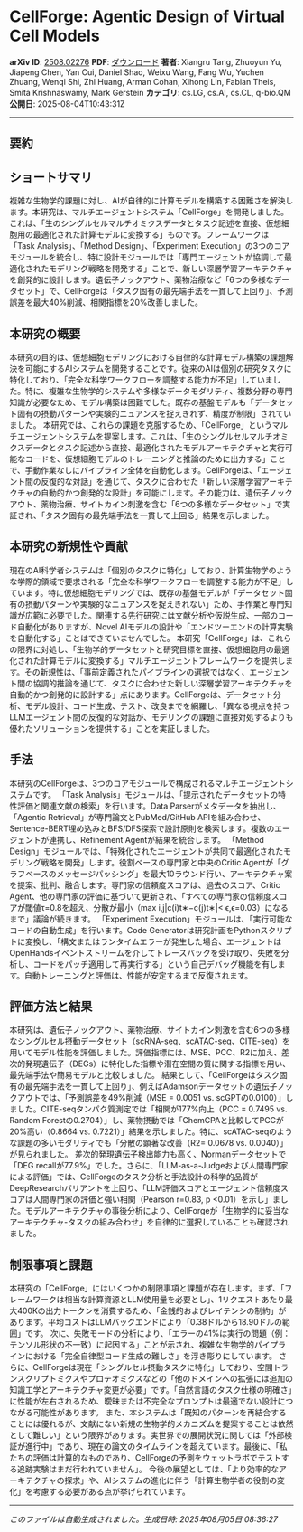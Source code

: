 # CellForge: Agentic Design of Virtual Cell Models

**arXiv ID**: [2508.02276](http://arxiv.org/abs/2508.02276v1)
**PDF**: [ダウンロード](http://arxiv.org/pdf/2508.02276v1.pdf)
**著者**: Xiangru Tang, Zhuoyun Yu, Jiapeng Chen, Yan Cui, Daniel Shao, Weixu Wang, Fang Wu, Yuchen Zhuang, Wenqi Shi, Zhi Huang, Arman Cohan, Xihong Lin, Fabian Theis, Smita Krishnaswamy, Mark Gerstein
**カテゴリ**: cs.LG, cs.AI, cs.CL, q-bio.QM
**公開日**: 2025-08-04T10:43:31Z

---

## 要約

## ショートサマリ
複雑な生物学的課題に対し、AIが自律的に計算モデルを構築する困難さを解決します。本研究は、マルチエージェントシステム「CellForge」を開発しました。これは、「生のシングルセルマルチオミクスデータとタスク記述を直接、仮想細胞用の最適化された計算モデルに変換する」ものです。フレームワークは「Task Analysis」、「Method Design」、「Experiment Execution」の3つのコアモジュールを統合し、特に設計モジュールでは「専門エージェントが協調して最適化されたモデリング戦略を開発する」ことで、新しい深層学習アーキテクチャを創発的に設計します。遺伝子ノックアウト、薬物治療など「6つの多様なデータセット」で、CellForgeは「タスク固有の最先端手法を一貫して上回り」、予測誤差を最大40%削減、相関指標を20%改善しました。

## 本研究の概要
本研究の目的は、仮想細胞モデリングにおける自律的な計算モデル構築の課題解決を可能にするAIシステムを開発することです。従来のAIは個別の研究タスクに特化しており、「完全な科学ワークフローを調整する能力が不足」していました。特に、複雑な生物学的システムや多様なデータモダリティ、複数分野の専門知識が必要なため、モデル構築は困難でした。既存の基盤モデルも「データセット固有の摂動パターンや実験的ニュアンスを捉えきれず、精度が制限」されていました。
本研究では、これらの課題を克服するため、「CellForge」というマルチエージェントシステムを提案します。これは、「生のシングルセルマルチオミクスデータとタスク記述から直接、最適化されたモデルアーキテクチャと実行可能なコードを、仮想細胞モデルのトレーニングと推論のために出力する」ことで、手動作業なしにパイプライン全体を自動化します。CellForgeは、「エージェント間の反復的な対話」を通じて、タスクに合わせた「新しい深層学習アーキテクチャの自動的かつ創発的な設計」を可能にします。その能力は、遺伝子ノックアウト、薬物治療、サイトカイン刺激を含む「6つの多様なデータセット」で実証され、「タスク固有の最先端手法を一貫して上回る」結果を示しました。

## 本研究の新規性や貢献
現在のAI科学者システムは「個別のタスクに特化」しており、計算生物学のような学際的領域で要求される「完全な科学ワークフローを調整する能力が不足」しています。特に仮想細胞モデリングでは、既存の基盤モデルが「データセット固有の摂動パターンや実験的なニュアンスを捉えきれない」ため、手作業と専門知識が広範に必要でした。関連する先行研究には文献分析や仮説生成、一部のコード自動化がありますが、Novel AIモデルの設計や「エンドツーエンドの計算実験を自動化する」ことはできていませんでした。
本研究「CellForge」は、これらの限界に対処し、「生物学的データセットと研究目標を直接、仮想細胞用の最適化された計算モデルに変換する」マルチエージェントフレームワークを提供します。その新規性は、「事前定義されたパイプラインの選択ではなく、エージェント間の協調的推論を通じて、タスクに合わせた新しい深層学習アーキテクチャを自動的かつ創発的に設計する」点にあります。CellForgeは、データセット分析、モデル設計、コード生成、テスト、改良までを網羅し、「異なる視点を持つLLMエージェント間の反復的な対話が、モデリングの課題に直接対処するよりも優れたソリューションを提供する」ことを実証しました。

## 手法
本研究のCellForgeは、3つのコアモジュールで構成されるマルチエージェントシステムです。
「Task Analysis」モジュールは、「提示されたデータセットの特性評価と関連文献の検索」を行います。Data Parserがメタデータを抽出し、「Agentic Retrieval」が専門論文とPubMed/GitHub APIを組み合わせ、Sentence-BERT埋め込みとBFS/DFS探索で設計原則を検索します。複数のエージェントが連携し、Refinement Agentが結果を統合します。
「Method Design」モジュールでは、「特殊化されたエージェントが共同で最適化されたモデリング戦略を開発」します。役割ベースの専門家と中央のCritic Agentが「グラフベースのメッセージパッシング」を最大10ラウンド行い、アーキテクチャ案を提案、批判、融合します。専門家の信頼度スコアは、過去のスコア、Critic Agent、他の専門家の評価に基づいて更新され、「すべての専門家の信頼度スコアが閾値τ=0.8を超え、分散が最小（max i,j|c(i)t∗−c(j)t∗|< ϵ,ϵ=0.03）になるまで」議論が続きます。
「Experiment Execution」モジュールは、「実行可能なコードの自動生成」を行います。Code Generatorは研究計画をPythonスクリプトに変換し、「構文またはランタイムエラーが発生した場合、エージェントはOpenHandsイベントストリームを介してトレースバックを受け取り、失敗を分析し、コードをパッチ適用して再実行する」という自己デバッグ機能を有します。自動トレーニングと評価は、性能が安定するまで反復されます。

## 評価方法と結果
本研究は、遺伝子ノックアウト、薬物治療、サイトカイン刺激を含む6つの多様なシングルセル摂動データセット（scRNA-seq、scATAC-seq、CITE-seq）を用いてモデル性能を評価しました。評価指標には、MSE、PCC、R2に加え、差次的発現遺伝子（DEGs）に特化した指標や潜在空間の質に関する指標を用い、最先端手法や簡易モデルと比較しました。
結果として、「CellForgeはタスク固有の最先端手法を一貫して上回り」、例えばAdamsonデータセットの遺伝子ノックアウトでは、「予測誤差を49%削減（MSE = 0.0051 vs. scGPTの0.0100）」しました。CITE-seqタンパク質測定では「相関が177%向上（PCC = 0.7495 vs. Random Forestの0.2704）」し、薬物摂動では「ChemCPAと比較してPCCが20%高い（0.8664 vs. 0.7221）」結果を示しました。特に、scATAC-seqのような課題の多いモダリティでも「分散の顕著な改善（R2= 0.0678 vs. 0.0040）」が見られました。
差次的発現遺伝子検出能力も高く、Normanデータセットで「DEG recallが77.9%」でした。さらに、「LLM-as-a-Judgeおよび人間専門家による評価」では、CellForgeのタスク分析と手法設計の科学的品質がDeepResearchバリアントを上回り、「LLM評価スコアとエージェント信頼度スコアは人間専門家の評価と強い相関（Pearson r=0.83, p <0.01）を示し」ました。モデルアーキテクチャの事後分析により、CellForgeが「生物学的に妥当なアーキテクチャ-タスクの組み合わせ」を自律的に選択していることも確認されました。

## 制限事項と課題
本研究の「CellForge」にはいくつかの制限事項と課題が存在します。まず、「フレームワークは相当な計算資源とLLM使用量を必要とし」、1リクエストあたり最大400Kの出力トークンを消費するため、「金銭的およびレイテンシの制約」があります。平均コストはLLMバックエンドにより「0.38ドルから18.90ドルの範囲」です。
次に、失敗モードの分析により、「エラーの41%は実行の問題（例：テンソル形状の不一致）に起因する」ことが示され、複雑な生物学的パイプラインにおける「完全自律型コード生成の難しさ」を浮き彫りにしています。
さらに、CellForgeは現在「シングルセル摂動タスクに特化」しており、空間トランスクリプトミクスやプロテオミクスなどの「他のドメインへの拡張には追加の知識工学とアーキテクチャ変更が必要」です。「自然言語のタスク仕様の明確さ」に性能が左右されるため、曖昧または不完全なプロンプトは最適でない設計につながる可能性があります。
また、本システムは「既知のパターンを再結合することには優れるが、文献にない新規の生物学的メカニズムを提案することは依然として難しい」という限界があります。実世界での展開状況に関しては「外部検証が進行中」であり、現在の論文のタイムラインを超えています。最後に、「私たちの評価は計算的なものであり、CellForgeの予測をウェットラボでテストする追跡実験はまだ行われていません」。
今後の展望としては、「より効率的なアーキテクチャの探求」や、AIシステムの進化に伴う「計算生物学者の役割の変化」を考慮する必要がある点が挙げられています。

---

*このファイルは自動生成されました。生成日時: 2025年08月05日 08:36:27*
